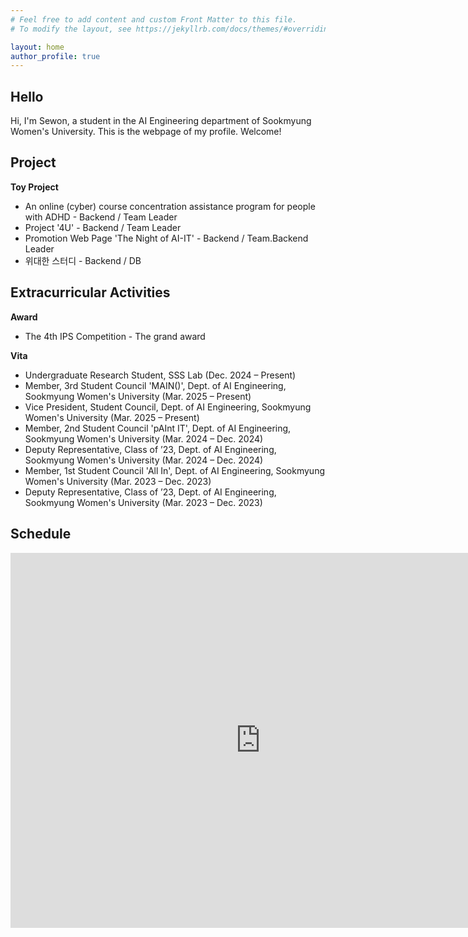 ```yaml
---
# Feel free to add content and custom Front Matter to this file.
# To modify the layout, see https://jekyllrb.com/docs/themes/#overriding-theme-defaults

layout: home
author_profile: true
---
```

## Hello
Hi, I'm Sewon, a student in the AI Engineering department of Sookmyung Women's University. This is the webpage of my profile. Welcome!

## Project
**Toy Project**
- An online (cyber) course concentration assistance program for people with ADHD - Backend / Team Leader
- Project '4U' - Backend / Team Leader
- Promotion Web Page 'The Night of AI-IT' - Backend / Team.Backend Leader
- 위대한 스터디 - Backend / DB

## Extracurricular Activities
**Award**
- The 4th IPS Competition - The grand award

**Vita**
- Undergraduate Research Student, SSS Lab (Dec. 2024 – Present)
- Member, 3rd Student Council 'MAIN()', Dept. of AI Engineering, Sookmyung Women's University (Mar. 2025 – Present)
- Vice President, Student Council, Dept. of AI Engineering, Sookmyung Women's University (Mar. 2025 – Present)
- Member, 2nd Student Council 'pAInt IT', Dept. of AI Engineering, Sookmyung Women's University (Mar. 2024 – Dec. 2024)
- Deputy Representative, Class of ’23, Dept. of AI Engineering, Sookmyung Women's University (Mar. 2024 – Dec. 2024)
- Member, 1st Student Council 'All In', Dept. of AI Engineering, Sookmyung Women's University (Mar. 2023 – Dec. 2023)
- Deputy Representative, Class of ’23, Dept. of AI Engineering, Sookmyung Women's University (Mar. 2023 – Dec. 2023)

## Schedule
<iframe src="https://calendar.google.com/calendar/embed?src=127sewon%40sookmyung.ac.kr&ctz=Asia%2FSeoul" style="border: 0" width="800" height="600" frameborder="0" scrolling="no"></iframe>
